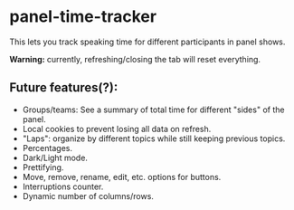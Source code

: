 # panel-time-tracker
 This lets you track speaking time for different participants in panel shows.

 **Warning:** currently, refreshing/closing the tab will reset everything.


## Future features(?):
- Groups/teams: See a summary of total time for different "sides" of the panel.
- Local cookies to prevent losing all data on refresh.
- "Laps": organize by different topics while still keeping previous topics.
- Percentages.
- Dark/Light mode.
- Prettifying.
- Move, remove, rename, edit, etc. options for buttons.
- Interruptions counter.
- Dynamic number of columns/rows.